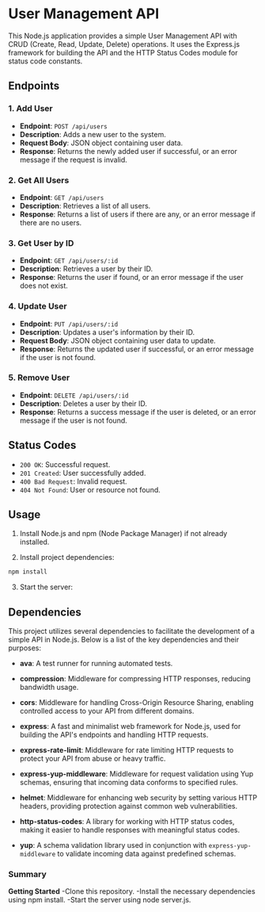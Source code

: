 # User Management API

This Node.js application provides a simple User Management API with CRUD (Create, Read, Update, Delete) operations. It uses the Express.js framework for building the API and the HTTP Status Codes module for status code constants.

## Endpoints

### 1. Add User

- **Endpoint**: `POST /api/users`
- **Description**: Adds a new user to the system.
- **Request Body**: JSON object containing user data.
- **Response**: Returns the newly added user if successful, or an error message if the request is invalid.

### 2. Get All Users

- **Endpoint**: `GET /api/users`
- **Description**: Retrieves a list of all users.
- **Response**: Returns a list of users if there are any, or an error message if there are no users.

### 3. Get User by ID

- **Endpoint**: `GET /api/users/:id`
- **Description**: Retrieves a user by their ID.
- **Response**: Returns the user if found, or an error message if the user does not exist.

### 4. Update User

- **Endpoint**: `PUT /api/users/:id`
- **Description**: Updates a user's information by their ID.
- **Request Body**: JSON object containing user data to update.
- **Response**: Returns the updated user if successful, or an error message if the user is not found.

### 5. Remove User

- **Endpoint**: `DELETE /api/users/:id`
- **Description**: Deletes a user by their ID.
- **Response**: Returns a success message if the user is deleted, or an error message if the user is not found.

## Status Codes

- `200 OK`: Successful request.
- `201 Created`: User successfully added.
- `400 Bad Request`: Invalid request.
- `404 Not Found`: User or resource not found.

## Usage

1. Install Node.js and npm (Node Package Manager) if not already installed.

2. Install project dependencies:

```bash
npm install
```

3. Start the server:

## Dependencies

This project utilizes several dependencies to facilitate the development of a simple API in Node.js. Below is a list of the key dependencies and their purposes:

- **ava**: A test runner for running automated tests.

- **compression**: Middleware for compressing HTTP responses, reducing bandwidth usage.

- **cors**: Middleware for handling Cross-Origin Resource Sharing, enabling controlled access to your API from different domains.

- **express**: A fast and minimalist web framework for Node.js, used for building the API's endpoints and handling HTTP requests.

- **express-rate-limit**: Middleware for rate limiting HTTP requests to protect your API from abuse or heavy traffic.

- **express-yup-middleware**: Middleware for request validation using Yup schemas, ensuring that incoming data conforms to specified rules.

- **helmet**: Middleware for enhancing web security by setting various HTTP headers, providing protection against common web vulnerabilities.

- **http-status-codes**: A library for working with HTTP status codes, making it easier to handle responses with meaningful status codes.

- **yup**: A schema validation library used in conjunction with `express-yup-middleware` to validate incoming data against predefined schemas.

### Summary

**Getting Started**
-Clone this repository.
-Install the necessary dependencies using npm install.
-Start the server using node server.js.
